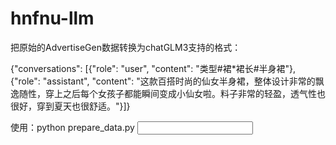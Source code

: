 # hnfnu-llm
把原始的AdvertiseGen数据转换为chatGLM3支持的格式：

{"conversations": [{"role": "user", "content": "类型#裙*裙长#半身裙"}, {"role": "assistant", "content": "这款百搭时尚的仙女半身裙，整体设计非常的飘逸随性，穿上之后每个女孩子都能瞬间变成小仙女啦。料子非常的轻盈，透气性也很好，穿到夏天也很舒适。"}]}

使用：python prepare_data.py <input json file> <output json file>

